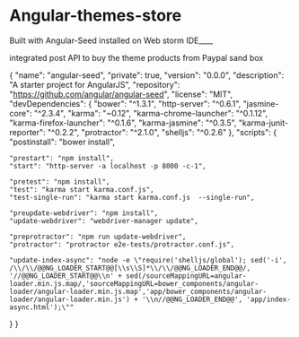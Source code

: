 # Angular-themes-store
Built with Angular-Seed installed on  Web storm IDE____

integrated post API to buy the theme products from Paypal sand box 

{
  "name": "angular-seed",
  "private": true,
  "version": "0.0.0",
  "description": "A starter project for AngularJS",
  "repository": "https://github.com/angular/angular-seed",
  "license": "MIT",
  "devDependencies": {
    "bower": "^1.3.1",
    "http-server": "^0.6.1",
    "jasmine-core": "^2.3.4",
    "karma": "~0.12",
    "karma-chrome-launcher": "^0.1.12",
    "karma-firefox-launcher": "^0.1.6",
    "karma-jasmine": "^0.3.5",
    "karma-junit-reporter": "^0.2.2",
    "protractor": "^2.1.0",
    "shelljs": "^0.2.6"
  },
  "scripts": {
    "postinstall": "bower install",

    "prestart": "npm install",
    "start": "http-server -a localhost -p 8000 -c-1",

    "pretest": "npm install",
    "test": "karma start karma.conf.js",
    "test-single-run": "karma start karma.conf.js  --single-run",

    "preupdate-webdriver": "npm install",
    "update-webdriver": "webdriver-manager update",

    "preprotractor": "npm run update-webdriver",
    "protractor": "protractor e2e-tests/protractor.conf.js",

    "update-index-async": "node -e \"require('shelljs/global'); sed('-i', /\\/\\/@@NG_LOADER_START@@[\\s\\S]*\\/\\/@@NG_LOADER_END@@/, '//@@NG_LOADER_START@@\\n' + sed(/sourceMappingURL=angular-loader.min.js.map/,'sourceMappingURL=bower_components/angular-loader/angular-loader.min.js.map','app/bower_components/angular-loader/angular-loader.min.js') + '\\n//@@NG_LOADER_END@@', 'app/index-async.html');\""
  }
}
